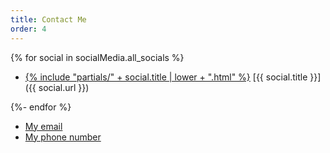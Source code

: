 ```yaml
---
title: Contact Me
order: 4
---
```


{% for social in socialMedia.all_socials %}

- <span class="cluster"><a class="icon inline-flex" href="{{ social.url }}">{%
  include "partials/" + social.title | lower + ".html"
  %}</a> [{{ social.title }}]({{ social.url }})</span>

{%- endfor %}

- [My email](/resume.pdf)
- [My phone number](/resume.pdf)
